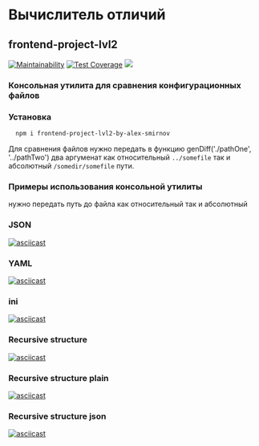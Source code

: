 # Вычислитель отличий

## frontend-project-lvl2

[![Maintainability](https://api.codeclimate.com/v1/badges/69bb30cc846a15ac8c0b/maintainability)](https://codeclimate.com/github/san4ezz87/frontend-project-lvl2/maintainability) [![Test Coverage](https://api.codeclimate.com/v1/badges/69bb30cc846a15ac8c0b/test_coverage)](https://codeclimate.com/github/san4ezz87/frontend-project-lvl2/test_coverage) [![](https://github.com/san4ezz87/frontend-project-lvl2/workflows/Node.js%20CI/badge.svg)](https://github.com/san4ezz87/frontend-project-lvl2/actions)

### Консольная утилита для сравнения конфигурационных файлов

### Установка

```bash
  npm i frontend-project-lvl2-by-alex-smirnov
```

Для сравнения файлов нужно передать в функцию genDiff('./pathOne', '../pathTwo') два аргуменат как относительный ```../somefile```  так и абсолютный ```/somedir/somefile``` пути.

### Примеры использования консольной утилиты
  нужно передать путь до файла как  относительный так и абсолютный

### JSON
[![asciicast](https://asciinema.org/a/enAfaro6OhcDEEfLHosuDaLBY.svg)](https://asciinema.org/a/enAfaro6OhcDEEfLHosuDaLBY)

### YAML
[![asciicast](https://asciinema.org/a/LWvBDluGu4fWTusXEbvqJf3fV.svg)](https://asciinema.org/a/LWvBDluGu4fWTusXEbvqJf3fV)

### ini
[![asciicast](https://asciinema.org/a/rQ3s3ESFLO4wBq2unJaIDoLYN.svg)](https://asciinema.org/a/rQ3s3ESFLO4wBq2unJaIDoLYN)

### Recursive structure
[![asciicast](https://asciinema.org/a/VZscmBjsEOJ1kyNA21df7Xd2N.svg)](https://asciinema.org/a/VZscmBjsEOJ1kyNA21df7Xd2N)

### Recursive structure plain
[![asciicast](https://asciinema.org/a/59Y7Lf3nMvKwAz1sGmIczcxwm.svg)](https://asciinema.org/a/59Y7Lf3nMvKwAz1sGmIczcxwm) 

### Recursive structure json
[![asciicast](https://asciinema.org/a/q0KLQm95jWmbRqzOmz6eIm89R.svg)](https://asciinema.org/a/q0KLQm95jWmbRqzOmz6eIm89R)